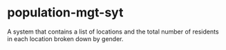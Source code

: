 # population-mgt-syt
A system that contains a list of locations and the total number of residents in each location broken down by gender.
